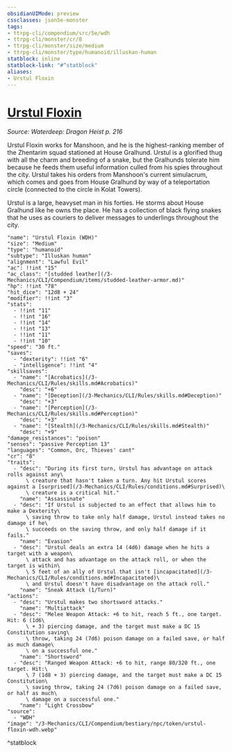 ```yaml
---
obsidianUIMode: preview
cssclasses: json5e-monster
tags:
- ttrpg-cli/compendium/src/5e/wdh
- ttrpg-cli/monster/cr/8
- ttrpg-cli/monster/size/medium
- ttrpg-cli/monster/type/humanoid/illuskan-human
statblock: inline
statblock-link: "#^statblock"
aliases:
- Urstul Floxin
---
```

# [Urstul Floxin](3-Mechanics\CLI\Compendium\bestiary\npc/urstul-floxin-wdh.md)
*Source: Waterdeep: Dragon Heist p. 216*  

Urstul Floxin works for Manshoon, and he is the highest-ranking member of the Zhentarim squad stationed at House Gralhund. Urstul is a glorified thug with all the charm and breeding of a snake, but the Gralhunds tolerate him because he feeds them useful information culled from his spies throughout the city. Urstul takes his orders from Manshoon's current simulacrum, which comes and goes from House Gralhund by way of a teleportation circle (connected to the circle in Kolat Towers).

Urstul is a large, heavyset man in his forties. He storms about House Gralhund like he owns the place. He has a collection of black flying snakes that he uses as couriers to deliver messages to underlings throughout the city.

```statblock
"name": "Urstul Floxin (WDH)"
"size": "Medium"
"type": "humanoid"
"subtype": "Illuskan human"
"alignment": "Lawful Evil"
"ac": !!int "15"
"ac_class": "[studded leather](/3-Mechanics/CLI/Compendium/items/studded-leather-armor.md)"
"hp": !!int "78"
"hit_dice": "12d8 + 24"
"modifier": !!int "3"
"stats":
  - !!int "11"
  - !!int "16"
  - !!int "14"
  - !!int "13"
  - !!int "11"
  - !!int "10"
"speed": "30 ft."
"saves":
  - "dexterity": !!int "6"
  - "intelligence": !!int "4"
"skillsaves":
  - "name": "[Acrobatics](/3-Mechanics/CLI/Rules/skills.md#Acrobatics)"
    "desc": "+6"
  - "name": "[Deception](/3-Mechanics/CLI/Rules/skills.md#Deception)"
    "desc": "+3"
  - "name": "[Perception](/3-Mechanics/CLI/Rules/skills.md#Perception)"
    "desc": "+3"
  - "name": "[Stealth](/3-Mechanics/CLI/Rules/skills.md#Stealth)"
    "desc": "+9"
"damage_resistances": "poison"
"senses": "passive Perception 13"
"languages": "Common, Orc, Thieves' cant"
"cr": "8"
"traits":
  - "desc": "During its first turn, Urstul has advantage on attack rolls against any\
      \ creature that hasn't taken a turn. Any hit Urstul scores against a [surprised](/3-Mechanics/CLI/Rules/conditions.md#Surprised)\
      \ creature is a critical hit."
    "name": "Assassinate"
  - "desc": "If Urstul is subjected to an effect that allows him to make a Dexterity\
      \ saving throw to take only half damage, Urstul instead takes no damage if he\
      \ succeeds on the saving throw, and only half damage if it fails."
    "name": "Evasion"
  - "desc": "Urstul deals an extra 14 (4d6) damage when he hits a target with a weapon\
      \ attack and has advantage on the attack roll, or when the target is within\
      \ 5 feet of an ally of Urstul that isn't [incapacitated](/3-Mechanics/CLI/Rules/conditions.md#Incapacitated)\
      \ and Urstul doesn't have disadvantage on the attack roll."
    "name": "Sneak Attack (1/Turn)"
"actions":
  - "desc": "Urstul makes two shortsword attacks."
    "name": "Multiattack"
  - "desc": "Melee Weapon Attack: +6 to hit, reach 5 ft., one target. Hit: 6 (1d6\
      \ + 3) piercing damage, and the target must make a DC 15 Constitution saving\
      \ throw, taking 24 (7d6) poison damage on a failed save, or half as much damage\
      \ on a successful one."
    "name": "Shortsword"
  - "desc": "Ranged Weapon Attack: +6 to hit, range 80/320 ft., one target. Hit:\
      \ 7 (1d8 + 3) piercing damage, and the target must make a DC 15 Constitution\
      \ saving throw, taking 24 (7d6) poison damage on a failed save, or half as much\
      \ damage on a successful one."
    "name": "Light Crossbow"
"source":
  - "WDH"
"image": "/3-Mechanics/CLI/Compendium/bestiary/npc/token/urstul-floxin-wdh.webp"
```
^statblock
